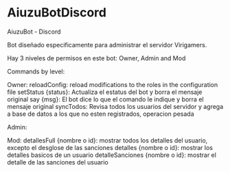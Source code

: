 # AiuzuBotDiscord
AiuzuBot - Discord

Bot diseñado especificamente para administrar el servidor Virigamers.

Hay 3 niveles de permisos en este bot: Owner, Admin and Mod

Commands by level:

Owner:
reloadConfig: reload modifications to the roles in the configuration file
setStatus {status}: Actualiza el estatus del bot y borra el mensaje original
say {msg}: El bot dice lo que el comando le indique y borra el mensaje original
syncTodos: Revisa todos los usuarios del servidor y agrega a base de datos a los que no esten registrados, operacion pesada

Admin:

Mod:
detallesFull {nombre o id}: mostrar todos los detalles del usuario, excepto el desglose de las sanciones
detalles {nombre o id}: mostrar los detalles basicos de un usuario
detalleSanciones {nombre o id}: mostrar el detalle de las sanciones del usuario
